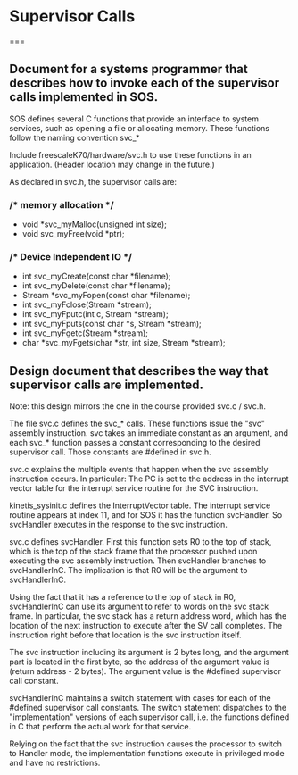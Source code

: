 # Supervisor Calls
===

## Document for a systems programmer that describes how to invoke each of the supervisor calls implemented in SOS.

SOS defines several C functions that provide an interface to system services, such as opening a file or allocating memory. These functions follow the naming convention svc_*

Include freescaleK70/hardware/svc.h to use these functions in an application. (Header location may change in the future.)

As declared in svc.h, the supervisor calls are:

### /* memory allocation */
- void *svc_myMalloc(unsigned int size);
- void svc_myFree(void *ptr);

### /* Device Independent IO */

- int svc_myCreate(const char *filename);
- int svc_myDelete(const char *filename);
- Stream *svc_myFopen(const char *filename);
- int svc_myFclose(Stream *stream);
- int svc_myFputc(int c, Stream *stream);
- int svc_myFputs(const char *s, Stream *stream);
- int svc_myFgetc(Stream *stream);
- char *svc_myFgets(char *str, int size, Stream *stream);




## Design document that describes the way that supervisor calls are implemented.

Note: this design mirrors the one in the course provided svc.c / svc.h.

The file svc.c defines the svc\_\* calls. These functions issue the "svc"
assembly instruction. svc takes an immediate constant as an argument,
and each svc_* function passes a constant corresponding to the
desired supervisor call. Those constants are #defined in svc.h.

svc.c explains the multiple events that happen when the svc assembly
instruction occurs. In particular:
 The PC is set to the address in the interrupt vector table for
 the interrupt service routine for the SVC instruction.

kinetis_sysinit.c defines the InterruptVector table. The interrupt service
routine appears at index 11, and for SOS it has the function svcHandler.
So svcHandler executes in the response to the svc instruction.

svc.c defines svcHandler. First this function sets R0 to the top of stack,
which is the top of the stack frame that the processor pushed upon
executing the svc assembly instruction.
Then svcHandler branches to svcHandlerInC. The implication is that
R0 will be the argument to svcHandlerInC.

Using the fact that it has a reference to the top of stack in R0,
svcHandlerInC can use its argument to refer to words on the svc stack frame.
In particular, the svc stack has a return address word, which has
the location of the next instruction to execute after the SV call completes.
The instruction right before that location is the svc instruction itself.

The svc instruction including its argument is 2 bytes long, and the argument part
is located in the first byte, so the address of the argument value is
(return address - 2 bytes). The argument value is the #defined
supervisor call constant.

svcHandlerInC maintains a switch statement with cases for each of the
 #defined supervisor call constants. The switch statement dispatches
to the "implementation" versions of each supervisor call, i.e. the
functions defined in C that perform the actual work for that service.

Relying on the fact that the svc instruction causes the processor
to switch to Handler mode, the implementation functions execute
in privileged mode and have no restrictions.
